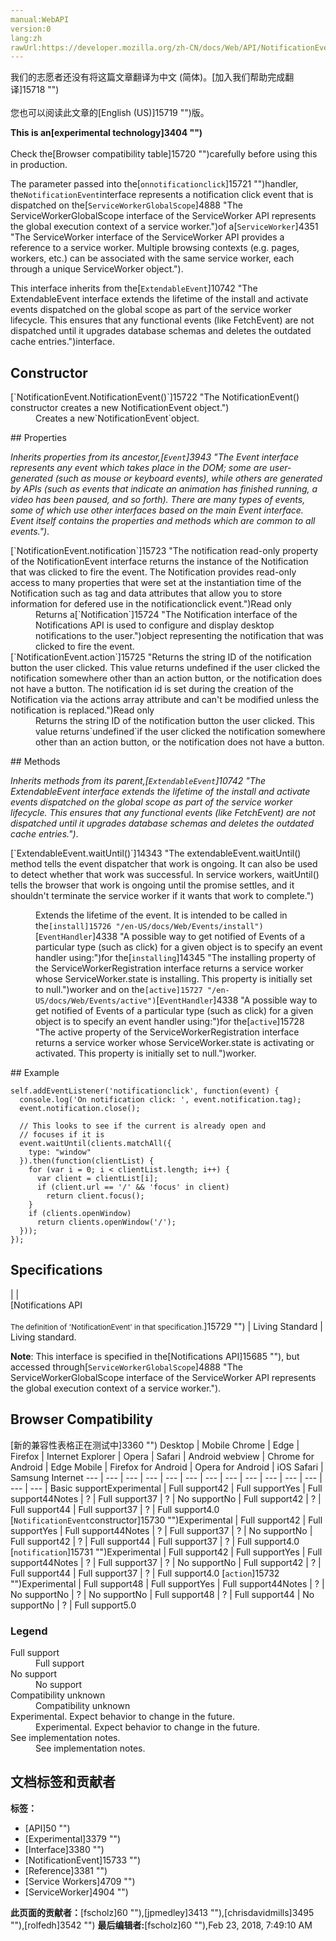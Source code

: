 ```yaml
---
manual:WebAPI
version:0
lang:zh
rawUrl:https://developer.mozilla.org/zh-CN/docs/Web/API/NotificationEvent
---
```




<bdi>我们的志愿者还没有将这篇文章翻译为<bdi>中文 (简体)</bdi>。[加入我们帮助完成翻译]15718 "")<br></br>您也可以阅读此文章的[English (US)]15719 "")版。</bdi>






**This is an[experimental technology]3404 "")**<br></br>Check the[Browser compatibility table]15720 "")carefully before using this in production.




The parameter passed into the[`onnotificationclick`]15721 "")handler, the`NotificationEvent`interface represents a notification click event that is dispatched on the[`ServiceWorkerGlobalScope`]4888 "The ServiceWorkerGlobalScope interface of the ServiceWorker API represents the global execution context of a service worker.")of a[`ServiceWorker`]4351 "The ServiceWorker interface of the ServiceWorker API provides a reference to a service worker. Multiple browsing contexts (e.g. pages, workers, etc.) can be associated with the same service worker, each through a unique ServiceWorker object.").



This interface inherits from the[`ExtendableEvent`]10742 "The ExtendableEvent interface extends the lifetime of the install and activate events dispatched on the global scope as part of the service worker lifecycle. This ensures that any functional events (like FetchEvent) are not dispatched until it upgrades database schemas and deletes the outdated cache entries.")interface.


## Constructor<a name="Constructor"></a>
<dl><dt>[`NotificationEvent.NotificationEvent()`]15722 "The NotificationEvent() constructor creates a new NotificationEvent object.")</dt><dd>Creates a new`NotificationEvent`object.</dd></dl>
## Properties<a name="Properties"></a>


<em>Inherits properties from its ancestor,[`Event`]3943 "The Event interface represents any event which takes place in the DOM; some are user-generated (such as mouse or keyboard events), while others are generated by APIs (such as events that indicate an animation has finished running, a video has been paused, and so forth). There are many types of events, some of which use other interfaces based on the main Event interface. Event itself contains the properties and methods which are common to all events.")</em>.

<dl><dt>[`NotificationEvent.notification`]15723 "The notification read-only property of the NotificationEvent interface returns the instance of the Notification that was clicked to fire the event. The Notification provides read-only access to many properties that were set at the instantiation time of the Notification such as tag and data attributes that allow you to store information for defered use in the notificationclick event.")Read only</dt><dd>Returns a[`Notification`]15724 "The Notification interface of the Notifications API is used to configure and display desktop notifications to the user.")object representing the notification that was clicked to fire the event.</dd><dt>[`NotificationEvent.action`]15725 "Returns the string ID of the notification button the user clicked. This value returns undefined if the user clicked the notification somewhere other than an action button, or the notification does not have a button. The notification id is set during the creation of the Notification via the actions array attribute and can't be modified unless the notification is replaced.")Read only</dt><dd>Returns the string ID of the notification button the user clicked. This value returns`undefined`if the user clicked the notification somewhere other than an action button, or the notification does not have a button.</dd></dl>
## Methods<a name="Methods"></a>


<em>Inherits methods from its parent,</em><em>[`ExtendableEvent`]10742 "The ExtendableEvent interface extends the lifetime of the install and activate events dispatched on the global scope as part of the service worker lifecycle. This ensures that any functional events (like FetchEvent) are not dispatched until it upgrades database schemas and deletes the outdated cache entries.")</em>.

<dl><dt>[`ExtendableEvent.waitUntil()`]14343 "The extendableEvent.waitUntil() method tells the event dispatcher that work is ongoing. It can also be used to detect whether that work was successful. In service workers, waitUntil() tells the browser that work is ongoing until the promise settles, and it shouldn't terminate the service worker if it wants that work to complete.")</dt><dd>

Extends the lifetime of the event. It is intended to be called in the`[install]15726 "/en-US/docs/Web/Events/install")`[`EventHandler`]4338 "A possible way to get notified of Events of a particular type (such as click) for a given object is to specify an event handler using:")for the[`installing`]14345 "The installing property of the ServiceWorkerRegistration interface returns a service worker whose ServiceWorker.state is installing. This property is initially set to null.")worker and on the`[active]15727 "/en-US/docs/Web/Events/active")`[`EventHandler`]4338 "A possible way to get notified of Events of a particular type (such as click) for a given object is to specify an event handler using:")for the[`active`]15728 "The active property of the ServiceWorkerRegistration interface returns a service worker whose ServiceWorker.state is activating or activated. This property is initially set to null.")worker.

</dd></dl>
## Example<a name="Example"></a>

```
self.addEventListener('notificationclick', function(event) {
  console.log('On notification click: ', event.notification.tag);
  event.notification.close();

  // This looks to see if the current is already open and
  // focuses if it is
  event.waitUntil(clients.matchAll({
    type: "window"
  }).then(function(clientList) {
    for (var i = 0; i < clientList.length; i++) {
      var client = clientList[i];
      if (client.url == '/' && 'focus' in client)
        return client.focus();
    }
    if (clients.openWindow)
      return clients.openWindow('/');
  }));
});
```

## Specifications<a name="Specifications"></a>
 |  |  
[Notifications API<br></br><small>The definition of &#39;NotificationEvent&#39; in that specification.</small>]15729 "") | Living Standard | Living standard. 



**Note**: This interface is specified in the[Notifications API]15685 ""), but accessed through[`ServiceWorkerGlobalScope`]4888 "The ServiceWorkerGlobalScope interface of the ServiceWorker API represents the global execution context of a service worker.").



## Browser Compatibility<a name="Browser_Compatibility"></a>
[新的兼容性表格正在测试中<i></i>]3360 "")
<abbr>Desktop<i></i></abbr> | <abbr>Mobile<i></i></abbr> 
<abbr>Chrome<i></i></abbr> | <abbr>Edge<i></i></abbr> | <abbr>Firefox<i></i></abbr> | <abbr>Internet Explorer<i></i></abbr> | <abbr>Opera<i></i></abbr> | <abbr>Safari<i></i></abbr> | <abbr>Android webview<i></i></abbr> | <abbr>Chrome for Android<i></i></abbr> | <abbr>Edge Mobile<i></i></abbr> | <abbr>Firefox for Android<i></i></abbr> | <abbr>Opera for Android<i></i></abbr> | <abbr>iOS Safari<i></i></abbr> | <abbr>Samsung Internet<i></i></abbr> 
 ---  |  ---  |  ---  |  ---  |  ---  |  ---  |  ---  |  ---  |  ---  |  ---  |  ---  |  ---  |  ---  |  ---  | 
Basic support<abbr>Experimental<i></i></abbr> | <abbr>Full support</abbr>42 | <abbr>Full support</abbr>Yes | <abbr>Full support</abbr>44<abbr>Notes<i></i></abbr> | <abbr>?</abbr> | <abbr>Full support</abbr>37 | <abbr>?</abbr> | <abbr>No support</abbr>No | <abbr>Full support</abbr>42 | <abbr>?</abbr> | <abbr>Full support</abbr>44 | <abbr>Full support</abbr>37 | <abbr>?</abbr> | <abbr>Full support</abbr>4.0 
[`NotificationEvent`constructor]15730 "")<abbr>Experimental<i></i></abbr> | <abbr>Full support</abbr>42 | <abbr>Full support</abbr>Yes | <abbr>Full support</abbr>44<abbr>Notes<i></i></abbr> | <abbr>?</abbr> | <abbr>Full support</abbr>37 | <abbr>?</abbr> | <abbr>No support</abbr>No | <abbr>Full support</abbr>42 | <abbr>?</abbr> | <abbr>Full support</abbr>44 | <abbr>Full support</abbr>37 | <abbr>?</abbr> | <abbr>Full support</abbr>4.0 
[`notification`]15731 "")<abbr>Experimental<i></i></abbr> | <abbr>Full support</abbr>42 | <abbr>Full support</abbr>Yes | <abbr>Full support</abbr>44<abbr>Notes<i></i></abbr> | <abbr>?</abbr> | <abbr>Full support</abbr>37 | <abbr>?</abbr> | <abbr>No support</abbr>No | <abbr>Full support</abbr>42 | <abbr>?</abbr> | <abbr>Full support</abbr>44 | <abbr>Full support</abbr>37 | <abbr>?</abbr> | <abbr>Full support</abbr>4.0 
[`action`]15732 "")<abbr>Experimental<i></i></abbr> | <abbr>Full support</abbr>48 | <abbr>Full support</abbr>Yes | <abbr>Full support</abbr>44<abbr>Notes<i></i></abbr> | <abbr>?</abbr> | <abbr>No support</abbr>No | <abbr>?</abbr> | <abbr>No support</abbr>No | <abbr>Full support</abbr>48 | <abbr>?</abbr> | <abbr>Full support</abbr>44 | <abbr>No support</abbr>No | <abbr>?</abbr> | <abbr>Full support</abbr>5.0 


### Legend<a name="Legend"></a>
<dl><dt><abbr>Full support</abbr></dt><dd>Full support</dd><dt><abbr>No support</abbr></dt><dd>No support</dd><dt><abbr>Compatibility unknown</abbr></dt><dd>Compatibility unknown</dd><dt><abbr>Experimental. Expect behavior to change in the future.<i></i></abbr></dt><dd>Experimental. Expect behavior to change in the future.</dd><dt><abbr>See implementation notes.<i></i></abbr></dt><dd>See implementation notes.</dd></dl>




## 文档标签和贡献者
**标签：**
* [API]50 "")
* [Experimental]3379 "")
* [Interface]3380 "")
* [NotificationEvent]15733 "")
* [Reference]3381 "")
* [Service Workers]4709 "")
* [ServiceWorker]4904 "")

**此页面的贡献者：**[fscholz]60 ""),[jpmedley]3413 ""),[chrisdavidmills]3495 ""),[rolfedh]3542 "")
**最后编辑者:**[fscholz]60 ""),<time>Feb 23, 2018, 7:49:10 AM</time>


